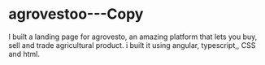 # agrovestoo---Copy
 I built a landing page for agrovesto, an amazing platform that lets you buy, sell and trade agricultural product. i built it using angular, typescript,, CSS and html.
